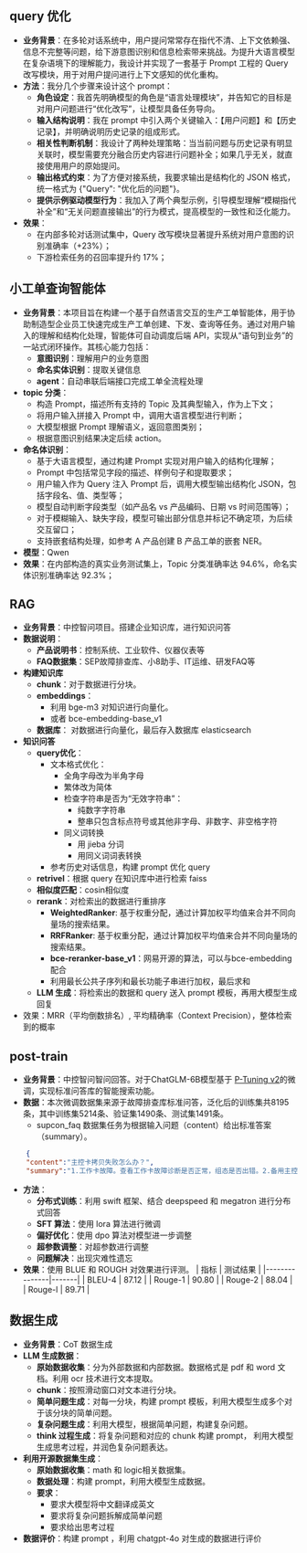 ## query 优化
* **业务背景**：在多轮对话系统中，用户提问常常存在指代不清、上下文依赖强、信息不完整等问题，给下游意图识别和信息检索带来挑战。为提升大语言模型在复杂语境下的理解能力，我设计并实现了一套基于 Prompt 工程的 Query 改写模块，用于对用户提问进行上下文感知的优化重构。
* **方法**：我分几个步骤来设计这个 prompt：
	* **角色设定**：我首先明确模型的角色是“语言处理模块”，并告知它的目标是对用户问题进行“优化改写”，让模型具备任务导向。
	* **输入结构说明**：我在 prompt 中引入两个关键输入：【用户问题】和【历史记录】，并明确说明历史记录的组成形式。
	* **相关性判断机制**：我设计了两种处理策略：当当前问题与历史记录有明显关联时，模型需要充分融合历史内容进行问题补全；如果几乎无关，就直接使用用户的原始提问。
	* **输出格式约束**：为了方便对接系统，我要求输出是结构化的 JSON 格式，统一格式为 {"Query": "优化后的问题"}。
	* **提供示例驱动模型行为**：我加入了两个典型示例，引导模型理解“模糊指代补全”和“无关问题直接输出”的行为模式，提高模型的一致性和泛化能力。
* **效果**：
	* 在内部多轮对话测试集中，Query 改写模块显著提升系统对用户意图的识别准确率（+23%）；
	* 下游检索任务的召回率提升约 17%；

## 小工单查询智能体
* **业务背景**：本项目旨在构建一个基于自然语言交互的生产工单智能体，用于协助制造型企业员工快速完成生产工单创建、下发、查询等任务。通过对用户输入的理解和结构化处理，智能体可自动调度后端 API，实现从“语句到业务”的一站式闭环操作。其核心能力包括：
	* **意图识别**：理解用户的业务意图
	* **命名实体识别**：提取关键信息
	* **agent**：自动串联后端接口完成工单全流程处理
* **topic 分类**：
	* 构造 Prompt，描述所有支持的 Topic 及其典型输入，作为上下文；
	* 将用户输入拼接入 Prompt 中，调用大语言模型进行判断；
	* 大模型根据 Prompt 理解语义，返回意图类别；
	* 根据意图识别结果决定后续 action。
* **命名体识别**：
	* 基于大语言模型，通过构建 Prompt 实现对用户输入的结构化理解；
	* Prompt 中包括常见字段的描述、样例句子和提取要求；
	* 用户输入作为 Query 注入 Prompt 后，调用大模型输出结构化 JSON，包括字段名、值、类型等；
	* 模型自动判断字段类型（如产品名 vs 产品编码、日期 vs 时间范围等）；
	* 对于模糊输入、缺失字段，模型可输出部分信息并标记不确定项，为后续交互留口；
	* 支持嵌套结构处理，如参考 A 产品创建 B 产品工单的嵌套 NER。
* **模型**：Qwen
* **效果**：在内部构造的真实业务测试集上，Topic 分类准确率达 94.6%，命名实体识别准确率达 92.3%；

## RAG
* **业务背景**：中控智问项目。搭建企业知识库，进行知识问答
* **数据说明**：
	* **产品说明书**：控制系统、工业软件、仪器仪表等
	* **FAQ数据集**：SEP故障排查库、小8助手、IT运维、研发FAQ等
* **构建知识库**
	* **chunk**：对于数据进行分块。
	* **embeddings**：
		* 利用 bge-m3 对知识进行向量化。
		* 或者 bce-embedding-base_v1
	* **数据库**： 对数据进行向量化，最后存入数据库  elasticsearch
* **知识问答**
	* **query优化**：
		* 文本格式优化：
			* 全角字母改为半角字母
			* 繁体改为简体
			* 检查字符串是否为“无效字符串”：
				* 纯数字字符串
				* 整串只包含标点符号或其他非字母、非数字、非空格字符
			* 同义词转换
				* 用 jieba 分词
				* 用同义词词表转换
		* 参考历史对话信息，构建 prompt 优化 query
	* **retrivel**：根据 query 在知识库中进行检索 faiss
	* **相似度匹配**：cosin相似度
	* **rerank**：对检索出的数据进行重排序
		* **WeightedRanker**: 基于权重分配，通过计算加权平均值来合并不同向量场的搜索结果。
		* **RRFRanker**: 基于权重分配，通过计算加权平均值来合并不同向量场的搜索结果。
		* **bce-reranker-base_v1**：网易开源的算法，可以与bce-embedding配合
		* 利用最长公共子序列和最长功能子串进行加权，最后求和
	* **LLM 生成**：将检索出的数据和 query 送入 prompt 模板，再用大模型生成回复
* 效果：MRR（平均倒数排名）, 平均精确率（Context Precision），整体检索到的概率
## post-train
* **业务背景**：中控智问智问回答。对于ChatGLM-6B模型基于 [P-Tuning v2](https://github.com/THUDM/P-tuning-v2)的微调，实现标准问答库的智能搜索功能。
* **数据**：本次微调数据集来源于故障排查库标准问答，泛化后的训练集共8195条，其中训练集5214条、验证集1490条、测试集1491条。
	* supcon_faq 数据集任务为根据输入问题（content）给出标准答案（summary）。
```json
	{
    "content":"主控卡拷贝失败怎么办？",
    "summary":"1.工作卡故障。查看工作卡故障诊断是否正常，组态是否出错。2.备用主控卡故障。请联系研发人员协助分析原因。"}
```

* **方法**：
	* **分布式训练**：利用 swift 框架、结合 deepspeed 和 megatron 进行分布式回答
	* **SFT 算法**：使用 lora 算法进行微调
	* **偏好优化**：使用 dpo 算法对模型进一步调整
	* **超参数调整**：对超参数进行调整
	* **问题解决**：出现灾难性遗忘
* **效果**：使用 BLUE 和 ROUGH 对效果进行评测。
| 指标            | 测试结果  |
|---------------|-------|
| BLEU-4        | 87.12 |
| Rouge-1       | 90.80 |
| Rouge-2       | 88.04 |
| Rouge-l       | 89.71 |
## 数据生成
* **业务背景**：CoT 数据生成
* **LLM 生成数据**：
	* **原始数据收集**：分为外部数据和内部数据。数据格式是 pdf 和 word 文档。利用 ocr 技术进行文本提取。
	* **chunk**：按照滑动窗口对文本进行分块。
	* **简单问题生成**：对每一分块，构建 prompt 模板，利用大模型生成多个对于该分块的简单问题。
	* **复杂问题生成**：利用大模型，根据简单问题，构建复杂问题。
	* **think 过程生成**：将复杂问题和对应的 chunk 构建 prompt，  利用大模型生成思考过程，并润色复杂问题表达。
* **利用开源数据集生成**：
	* **原始数据收集**：math 和 logic相关数据集。
	* **数据处理**：构建 prompt，利用大模型生成数据。
	* **要求**：
		* 要求大模型将中文翻译成英文
		* 要求将复杂问题拆解成简单问题
		* 要求给出思考过程
* **数据评价**：构建 prompt ，利用 chatgpt-4o 对生成的数据进行评价
